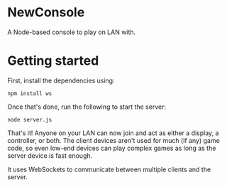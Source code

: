 # NewConsole
A Node-based console to play on LAN with.

# Getting started
First, install the dependencies using:
```
npm install ws
```

Once that's done, run the following to start the server:
```
node server.js
```

That's it!
Anyone on your LAN can now join and act as either a display, a controller, or both. The client devices aren't used for much (if any) game code, so even low-end devices can play complex games as long as the server device is fast enough.

It uses WebSockets to communicate between multiple clients and the server.
